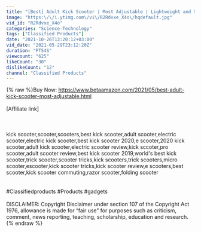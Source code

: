 ```yaml
---
title: "[Best] Adult Kick Scooter | Most Adjustable | Lightweight and Sturdy"
image: "https:\/\/i.ytimg.com\/vi\/R2Rdvxe_X4o\/hqdefault.jpg"
vid_id: "R2Rdvxe_X4o"
categories: "Science-Technology"
tags: ["Classified Products"]
date: "2021-10-26T13:20:12+03:00"
vid_date: "2021-05-29T23:12:20Z"
duration: "PT54S"
viewcount: "625"
likeCount: "30"
dislikeCount: "12"
channel: "Classified Products"
---
```

{% raw %}Buy Now: <a rel="nofollow" target="blank" href="https://www.betaamazon.com/2021/05/best-adult-kick-scooter-most-adjustable.html">https://www.betaamazon.com/2021/05/best-adult-kick-scooter-most-adjustable.html</a> <br /><br />[Affiliate link]<br /><br /><br /><br />kick scooter,scooter,scooters,best kick scooter,adult scooter,electric scooter,electric kick scooter,best kick scooter 2020,e scooter,2020 kick scooter,adult kick scooter,electric scooter review,kick sccoter,pro scooter,adult scooter review,best kick scooter 2019,world's best kick scooter,trick scooter,scooter tricks,kick scooters,trick scooters,micro scooter,escooter,kick scooter tricks,kick scooter review,e scooters,best scooter,kick scooter commuting,razor scooter,folding scooter<br /><br /><br />#Classifiedproducts #Products  #gadgets<br /><br />DISCLAIMER: Copyright Disclaimer under section 107 of the Copyright Act 1976, allowance is made for “fair use” for purposes such as criticism, comment, news reporting, teaching, scholarship, education and research.{% endraw %}
